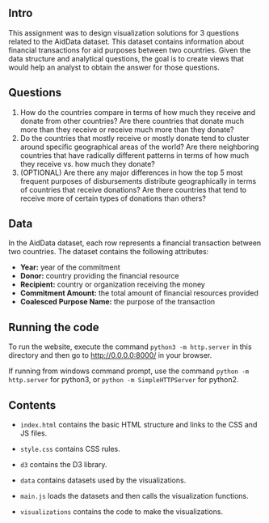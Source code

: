 ## Intro

This assignment was to design visualization solutions for 3 questions related to the AidData dataset. This dataset contains information about financial transactions for aid purposes between two countries. Given the data structure and analytical questions, the goal is to create views that would help an analyst to obtain the answer for those questions.

## Questions

1. How do the countries compare in terms of how much they receive and donate from other countries? Are there countries that donate much more than they receive or receive much more than they donate?
2. Do the countries that mostly receive or mostly donate tend to cluster around specific geographical areas of the world? Are there neighboring countries that have radically different patterns in terms of how much they receive vs. how much they donate?
3. (OPTIONAL) Are there any major differences in how the top 5 most frequent purposes of disbursements distribute geographically in terms of  countries that receive donations? Are there countries that tend to receive more of certain types of donations than others?

## Data

In the AidData dataset, each row represents a financial transaction between two countries. The dataset contains the following attributes:

- **Year:** year of the commitment
- **Donor:** country providing the financial resource
- **Recipient:** country or organization receiving the money
- **Commitment Amount:** the total amount of financial resources provided
- **Coalesced Purpose Name:** the purpose of the transaction

## Running the code

To run the website, execute the command `python3 -m http.server` in this directory and then go to http://0.0.0.0:8000/ in your browser.

If running from windows command prompt, use the command `python -m http.server` for python3, or `python -m SimpleHTTPServer` for python2. 

## Contents

* `index.html` contains the basic HTML structure and links to the CSS and JS files.

* `style.css` contains CSS rules.

* `d3` contains the D3 library.

* `data` contains datasets used by the visualizations.

* `main.js` loads the datasets and then calls the visualization functions.

* `visualizations` contains the code to make the visualizations.
